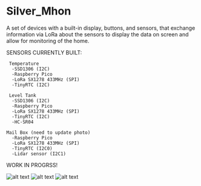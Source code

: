 # Silver_Mhon
A set of devices with a built-in display, buttons, and sensors, that exchange information via LoRa about the sensors to display the data on screen and allow for monitoring of the home.

SENSORS CURRENTLY BUILT:
  
     Temperature
      -SSD1306 (I2C)
      -Raspberry Pico
      -LoRa SX1278 433MHz (SPI)
      -TinyRTC (I2C)
     
     Level Tank
      -SSD1306 (I2C)
      -Raspberry Pico
      -LoRa SX1278 433MHz (SPI)
      -TinyRTC (I2C)
      -HC-SR04
    
    Mail Box (need to update photo)
      -Raspberry Pico
      -LoRa SX1278 433MHz (SPI)
      -TinyRTC (I2C0)
      -Lidar sensor (I2C1)
   

WORK IN PROGRSS!

![alt text](https://github.com/nsilveri/Silver_Mhon/blob/ff5d41a6d2a29300985f05a7905bb4c6cb246646/Images/Temp_and_Tank_level_sensors.jpg)
![alt text](https://github.com/nsilveri/Silver_Mhon/blob/ff5d41a6d2a29300985f05a7905bb4c6cb246646/Images/LoRa_TX_Settings_menu.jpg)
![alt text](https://github.com/nsilveri/Silver_Mhon/blob/ff5d41a6d2a29300985f05a7905bb4c6cb246646/Images/Settings_menu.jpg)
